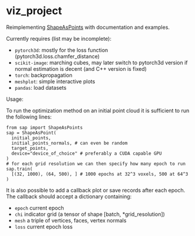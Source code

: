# viz_project

Reimplementing [ShapeAsPoints](https://github.com/autonomousvision/shape_as_points) with documentation and examples.

Currently requires (list may be incomplete):
- `pytorch3d`: mostly for the loss function (pytorch3d.loss.chamfer_distance)
- `scikit-image`: marching cubes, may later switch to pytorch3d version if normal estimation is decent (and C++ version is fixed)
- `torch`: backpropagation
- `meshplot`: simple interactive plots
- `pandas`: load datasets

Usage:

To run the optimization method on an initial point cloud it is sufficient to run the following lines:
```
from sap import ShapeAsPoints
sap = ShapeAsPoint(
  initial_points,
  initial_points_normals, # can even be random
  target_points,
  device="device_of_choice" # preferably a CUDA capable GPU
)
# for each grid resolution we can then specify how many epoch to run
sap.train(
  [(32, 1000), (64, 500), ] # 1000 epochs at 32^3 voxels, 500 at 64^3
)
```
It is also possible to add a callback plot or save records after each epoch. The callback should accept a dictionary containing:
- `epoch` current epoch
- `chi` indicator grid (a tensor of shape [batch, *grid_resolution])
- `mesh` a triple of vertices, faces, vertex normals
- `loss` current epoch loss
